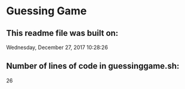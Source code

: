 # Guessing Game

## This readme file was built on:
Wednesday, December 27, 2017 10:28:26

## Number of lines of code in guessinggame.sh:
26
